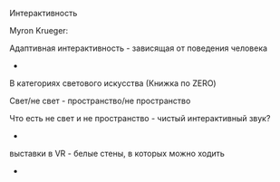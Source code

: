 Интерактивность

Myron Krueger:

Адаптивная интерактивность - зависящая от поведения человека



-



В категориях светового искусства \(Книжка по ZERO\)

Свет/не свет - пространство/не пространство

Что есть не свет и не пространство - чистый интерактивный звук?

-

выставки в VR - белые стены, в которых можно ходить

-



